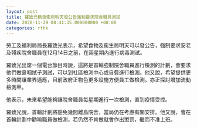 ```yaml
---
layout: post
title: 羅致光稱食衞局明天發公告強制要求院舍職員測試
date: 2020-11-29 08:41:35.000000000 +08:00
categories: rthk
---
```


勞工及福利局局長羅致光表示，希望食物及衞生局明天可以發公告，強制要求安老及殘疾院舍職員在12月14日之前，在兩星期內進行病毒測試。

羅致光出席一個電台節目時說，這將是首輪強制院舍職員進行檢測的計劃，會要求他們做鼻咽拭子測試，可以到社區檢測中心或自費進行檢測。他又說，希望提供更多時間讓業界適應，目前政府正物色更多設施方便員工做檢測，亦正探討增加流動檢測車。

他表示，未來希望能夠讓院舍職員每星期進行一次檢測，直到疫情受控。

羅致光說，首輪計劃將豁免幾間離島院舍，當局仍在考慮有關安排。他又說，會在首輪計劃中勸喻職員做檢測，若仍然不肯做就會作出懲罰，繼而不准上班。
